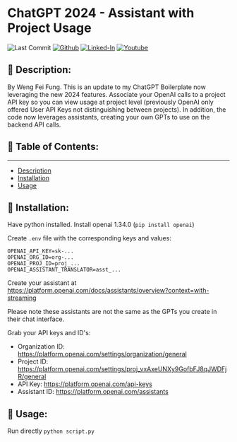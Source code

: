 
# ChatGPT 2024 - Assistant with Project Usage

![Last Commit](https://img.shields.io/github/last-commit/Siphon880gh/chatgpt-2024/main)
<a target="_blank" href="https://github.com/Siphon880gh" rel="nofollow"><img src="https://img.shields.io/badge/GitHub--blue?style=social&logo=GitHub" alt="Github" data-canonical-src="https://img.shields.io/badge/GitHub--blue?style=social&logo=GitHub" style="max-width:8.5ch;"></a>
<a target="_blank" href="https://www.linkedin.com/in/weng-fung/" rel="nofollow"><img src="https://camo.githubusercontent.com/0f56393c2fe76a2cd803ead7e5508f916eb5f1e62358226112e98f7e933301d7/68747470733a2f2f696d672e736869656c64732e696f2f62616467652f4c696e6b6564496e2d626c75653f7374796c653d666c6174266c6f676f3d6c696e6b6564696e266c6162656c436f6c6f723d626c7565" alt="Linked-In" data-canonical-src="https://img.shields.io/badge/LinkedIn-blue?style=flat&amp;logo=linkedin&amp;labelColor=blue" style="max-width:10ch;"></a>
<a target="_blank" href="https://www.youtube.com/user/Siphon880yt/" rel="nofollow"><img src="https://camo.githubusercontent.com/0bf5ba8ac9f286f95b2a2e86aee46371e0ac03d38b64ee2b78b9b1490df38458/68747470733a2f2f696d672e736869656c64732e696f2f62616467652f596f75747562652d7265643f7374796c653d666c6174266c6f676f3d796f7574756265266c6162656c436f6c6f723d726564" alt="Youtube" data-canonical-src="https://img.shields.io/badge/Youtube-red?style=flat&amp;logo=youtube&amp;labelColor=red" style="max-width:10ch;"></a>

## :page_facing_up: Description:
By Weng Fei Fung. This is an update to my ChatGPT Boilerplate now leveraging the new 2024 features. Associate your OpenAI calls to a project API key so you can view usage at project level (previously OpenAI only offered User API Keys not distinguishing between projects). In addition, the code now leverages assistants, creating your own GPTs to use on the backend API calls.

## :open_file_folder: Table of Contents:
---
- [Description](#page_facing_up-description)
- [Installation](#minidisc-installation)
- [Usage](#runner-usage)

## :minidisc: Installation:
Have python installed. Install openai 1.34.0 (`pip install openai`)

Create `.env` file with the corresponding keys and values:
```
OPENAI_API_KEY=sk-...
OPENAI_ORG_ID=org-...
OPENAI_PROJ_ID=proj_...
OPENAI_ASSISTANT_TRANSLATOR=asst_...
```

Create your assistant at
https://platform.openai.com/docs/assistants/overview?context=with-streaming

Please note these assistants are not the same as the GPTs you create in their chat interface.

Grab your API keys and ID's:
- Organization ID: https://platform.openai.com/settings/organization/general
- Project ID: https://platform.openai.com/settings/proj_vxAxeUNXy9GofbFJ8qJWDFjR/general
- API Key: https://platform.openai.com/api-keys
- Assistant ID: https://platform.openai.com/assistants

## :runner: Usage:
Run directly `python script.py`